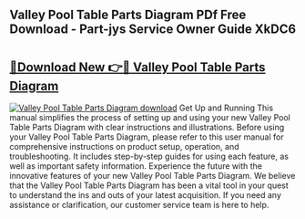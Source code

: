 ## Valley Pool Table Parts Diagram PDf Free Download - Part-jys Service Owner Guide XkDC6

# <h2><a href="http://dfup4g.blite.top/?on=Valley+Pool+Table+Parts+Diagram">🔗Download New 👉🔴 Valley Pool Table Parts Diagram</a></h2>

[![Valley Pool Table Parts Diagram download](https://i.imgur.com/lujVjoI.png)](http://dfup4g.blite.top/?on=Valley+Pool+Table+Parts+Diagram)
Get Up and Running This manual simplifies the process of setting up and using your new Valley Pool Table Parts Diagram with clear instructions and illustrations. Before using your Valley Pool Table Parts Diagram, please refer to this user manual for comprehensive instructions on product setup, operation, and troubleshooting. It includes step-by-step guides for using each feature, as well as important safety information. Experience the future with the innovative features of your new Valley Pool Table Parts Diagram. We believe that the Valley Pool Table Parts Diagram has been a vital tool in your quest to understand the ins and outs of your latest acquisition. If you need any assistance or clarification, our customer service team is here to help.
